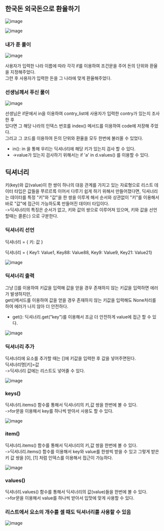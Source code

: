 ## 한국돈 외국돈으로 환율하기     
![image](https://user-images.githubusercontent.com/122864238/229794473-420a760c-57ed-4ce6-a1cf-93158408454d.png)

![image](https://user-images.githubusercontent.com/122864238/229794507-46ecaec8-e6c7-4594-878a-80fa4778c7b4.png)

### 내가 푼 풀이   
![image](https://user-images.githubusercontent.com/122864238/229794668-487dc05e-8fe8-461f-b781-f475f453b9bd.png)

사용자가 입력한 나라 이름에 따라 각각 if를 이용하여 조건문을 주어 돈의 단위와 환율을 지정해주었다.         
그런 후 사용자가 입력한 돈을 그 나라에 맞게 환율해주었다.       

### 선생님께서 푸신 풀이
![image](https://user-images.githubusercontent.com/122864238/229795306-426c4249-8648-48f3-9d13-278f274d3d07.png)

선생님은 if문에서 in을 이용하여 contry_list에 사용자가 입력한 contry가 있는지 조사한 후            
있다면 그 해당 나라의 인덱스 번호를 index() 메서드를 이용하여 code에 저장해 주었다.     
그리고 그 코드를 이용하여 돈의 단위와 환율을 모두 한번에 불러올 수 있었다.    

- in(): in 을 통해 우리는 딕셔너리에 해당 키가 있는지 검사 할 수 있다.        
- ->value가 있는지 검사하기 위해서는 if 'a' in d.values() 를 이용할 수 있다.

## 딕셔너리
키(key)와 값(value)이 한 쌍이 하나의 대응 관계를 가지고 있는 자료형으로 리스트 데이터 타입은 값들을 쭈르르륵 이어서 다루기 쉽게 하기 위해서 만들어졌다면, 
딕셔너리는 데이터를 특정 "키"와 "값"을 한 쌍을 이루게 해서 순서와 상관없이 "키"를 이용해서 바로 "값"에 접근이 가능하도록 만들어진 데이터 타입이다.             
->딕셔너리의 특징은 순서가 없고, 키와 값의 쌍으로 이루어져 있으며, 키와 값을 선언할때는 콜론(:) 으로 구분한다.            

### 딕셔너리 선언        
딕셔너리 = { 키: 값 }         

딕셔너리 = { Key1: Value1, Key88: Value88, Key9: Value9, Key21: Value21}

![image](https://user-images.githubusercontent.com/122864238/229796738-0c15bf96-8e28-4aac-a1c7-58dff9cb4169.png)

### 딕셔너리 출력
그냥 []를 이용하여 키값을 입력해 값을 얻을 경우 존재하지 않는 키값을 입력하면 에러가 발생하지만,       
get()메서드를 이용하여 값을 얻을 경우 존재하지 않는 키값을 입력해도 None처리를 하여 에러가 나지 않아 더 안전하다.     
- get(): 딕셔너리.get("key")를 이용해서 조금 더 안전하게 value에 접근 할 수 있다.

![image](https://user-images.githubusercontent.com/122864238/229796973-0e85bff1-1b86-4661-9441-cd84ff2dee14.png)

### 딕셔너리 추가         
딕셔너리에 요소를 추가할 때는 []에 키값을 입력한 후 값을 넣어주면된다.       
딕셔너리명[키]=값    
->딕셔너리 값에는 리스트도 넣어줄 수 있다.       

![image](https://user-images.githubusercontent.com/122864238/229797968-58f94087-2e29-48d8-998e-28e32abbb1f4.png)

### keys()
딕셔너리.items() 함수를 통해서 딕셔너리의 키,값 쌍을 한번에 볼 수 있다.       
->for문을 이용해서 key를 하나씩 받아서 사용도 할 수 있다.

![image](https://user-images.githubusercontent.com/122864238/229799714-7afa73b2-c357-4e7e-af63-af775d2d95a0.png)

### item()
딕셔너리.items() 함수를 통해서 딕셔너리의 키,값 쌍을 한번에 볼 수 있다.     
->딕셔너리.items() 함수를 이용해서 key와 value를 한쌍씩 받을 수 있고 그렇게 받은 키 값 쌍을 [0], [1] 처럼 인덱스를 이용해서 접근이 가능하다.

![image](https://user-images.githubusercontent.com/122864238/229799777-d4380206-8f01-4c7e-8904-7a9ccfc1e62c.png)


### values()
딕셔너리.values() 함수를 통해서 딕셔너리의 값(value)들을 한번에 볼 수 있다.          
->for문을 이용해서 value를 하나씩 받아서 입맛에 맞게 사용할 수 있다.

### 리스트에서 요소의 개수를 셀 때도 딕셔너리를 사용할 수 있음       
![image](https://user-images.githubusercontent.com/122864238/229800342-f474a7f7-2f7b-4ea6-bab6-38560bc51136.png)


